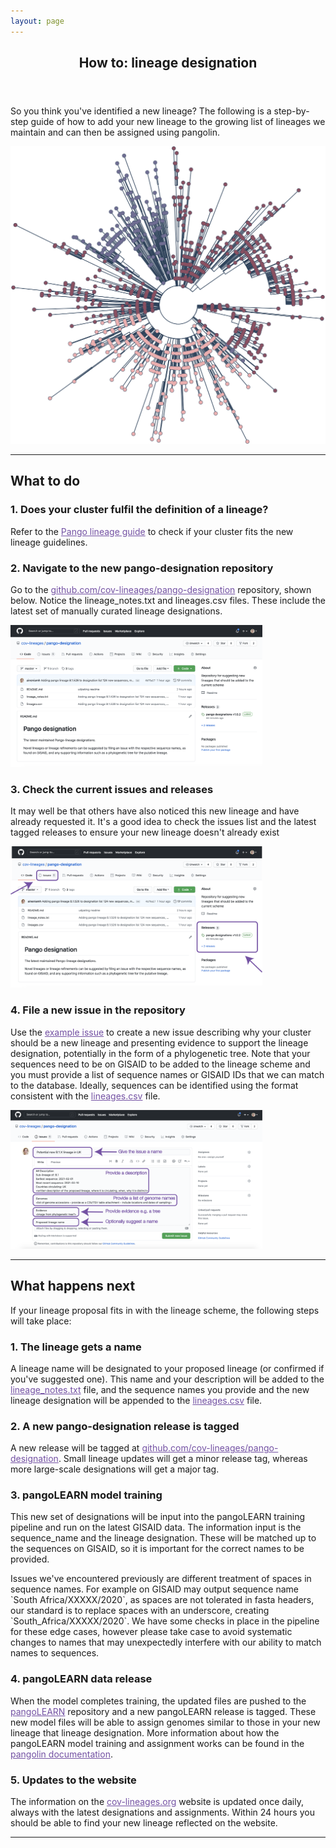 ```yaml
---
layout: page
---
```

<section id="banner">
<div class="content">
    <header>
    <h1>How to: lineage designation</h1>
    </header>
    <p>So you think you've identified a new lineage? The following is a step-by-step guide of how to add your new lineage to the growing list of lineages we maintain and can then be assigned using pangolin. </p>
</div>
<span class="image object">
    <img src="assets/images/designation_tree.svg" alt="" style="max-height:500px"/>
</span>
</section>
<section>
    <hr>
    <h2>What to do</h2>
    <h3>1. Does your cluster fulfil the definition of a lineage?</h3>
    <p>Refer to the <a href="https://cov-lineages.org/pango_lineages.html" style="color:#7351A3">Pango lineage guide</a> to check if your cluster fits the new lineage guidelines.</p>
    <h3>2. Navigate to the new pango-designation repository</h3>
    <p>Go to the  <a href="https://github.com/cov-lineages/pango-designation" style="color:#7351A3">github.com/cov-lineages/pango-designation</a> repository, shown below. Notice the lineage_notes.txt and lineages.csv files. These include the latest set of manually curated lineage designations.</p>
    <img src="./assets/images/pango-designation-repo.png" style="max-width:80%"  class="center">
    <h3>3. Check the current issues and releases</h3>
    <p>It may well be that others have also noticed this new lineage and have already requested it. It's a good idea to check the issues list and the latest tagged releases to ensure your new lineage doesn't already exist</p>
    <img src="./assets/images/pango-designation-issues.png" style="max-width:80%"  class="center">
    <h3>4. File a new issue in the repository</h3>
    <p>Use the <a href="https://github.com/cov-lineages/pango-designation/issues/1" style="color:#7351A3">example issue</a> to create a new issue describing why your cluster should be a new lineage and presenting evidence to support the lineage designation, potentially in the form of a phylogenetic tree. Note that your sequences need to be on GISAID to be added to the lineage scheme and you must provide a list of sequence names or GISAID IDs that we can match to the database. Ideally, sequences can be identified using the format consistent with the <a href="https://github.com/cov-lineages/pango-designation/lineages.csv" style="color:#7351A3">lineages.csv</a> file.</p>
    <img src="./assets/images/pango-designation-new-issue.png" style="max-width:80%"  class="center">
    <hr>
    <h2>What happens next</h2>
    <p>If your lineage proposal fits in with the lineage scheme, the following steps will take place:<p>
    <h3>1. The lineage gets a name</h3>
    <p>A lineage name will be designated to your proposed lineage (or confirmed if you've suggested one). This name and your description will be added to the <a href="https://github.com/cov-lineages/pango-designation/lineage_notes.txt" style="color:#7351A3">lineage_notes.txt</a> file, and the sequence names you provide and the new lineage designation will be appended to the <a href="https://github.com/cov-lineages/pango-designation/lineages.csv" style="color:#7351A3">lineages.csv</a> file.</p>
    <h3>2. A new pango-designation release is tagged</h3>
    <p>A new release will be tagged at <a href="https://github.com/cov-lineages/pango-designation" style="color:#7351A3">github.com/cov-lineages/pango-designation</a>. Small lineage updates will get a minor release tag, whereas more large-scale designations will get a major tag.</p>
    <h3>3. pangoLEARN model training</h3>
    <p>This new set of designations will be input into the pangoLEARN training pipeline and run on the latest GISAID data. The information input is the sequence_name and the lineage designation. These will be matched up to the sequences on GISAID, so it is important for the correct names to be provided.</p>
    <p>Issues we've encountered previously are different treatment of spaces in sequence names. For example on GISAID may output sequence name `South Africa/XXXXX/2020`, as spaces are not tolerated in fasta headers, our standard is to replace spaces with an underscore, creating `South_Africa/XXXXX/2020`. We have some checks in place in the pipeline for these edge cases, however please take case to avoid systematic changes to names that may unexpectedly interfere with our ability to match names to sequences.</p>
    <h3>4. pangoLEARN data release</h3>
    <p>When the model completes training, the updated files are pushed to the <a href="https://github.com/cov-lineages/pangoLEARN" style="color:#7351A3">pangoLEARN</a> repository and a new pangoLEARN release is tagged. These new model files will be able to assign genomes similar to those in your new lineage that lineage designation. More information about how the pangoLEARN model training and assignment works can be found in the <a href="https://cov-lineages.org/pangolin.html" style="color:#7351A3">pangolin documentation</a>.</p>
    <h3>5. Updates to the website</h3>
    <p>The information on the <a href="https://cov-lineages.org" style="color:#7351A3">cov-lineages.org</a> website is updated once daily, always with the latest designations and assignments. Within 24 hours you should be able to find your new lineage reflected on the website.</p>
    <hr>
